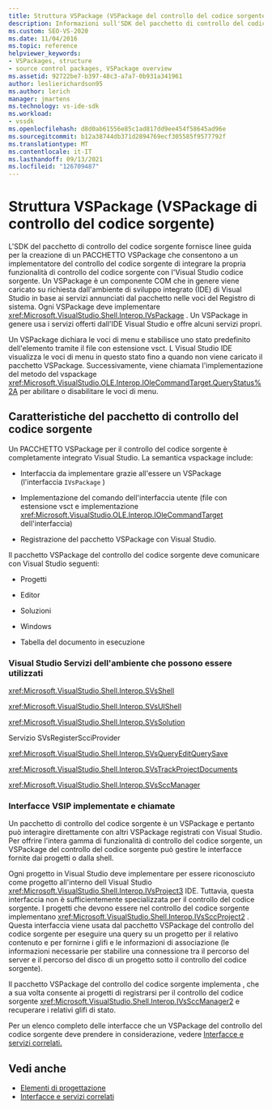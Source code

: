 ```yaml
---
title: Struttura VSPackage (VSPackage del controllo del codice sorgente) | Microsoft Docs
description: Informazioni sull'SDK del pacchetto di controllo del codice sorgente, che fornisce linee guida per un PACCHETTO VSPackage con un implementatore del controllo del codice sorgente per l'integrazione con Visual Studio.
ms.custom: SEO-VS-2020
ms.date: 11/04/2016
ms.topic: reference
helpviewer_keywords:
- VSPackages, structure
- source control packages, VSPackage overview
ms.assetid: 92722be7-b397-48c3-a7a7-0b931a341961
author: leslierichardson95
ms.author: lerich
manager: jmartens
ms.technology: vs-ide-sdk
ms.workload:
- vssdk
ms.openlocfilehash: d8d0ab61556e85c1ad817dd9ee454f58645ad96e
ms.sourcegitcommit: b12a38744db371d2894769ecf305585f9577792f
ms.translationtype: MT
ms.contentlocale: it-IT
ms.lasthandoff: 09/13/2021
ms.locfileid: "126709487"
---
```

# <a name="vspackage-structure-source-control-vspackage"></a>Struttura VSPackage (VSPackage di controllo del codice sorgente)

L'SDK del pacchetto di controllo del codice sorgente fornisce linee guida per la creazione di un PACCHETTO VSPackage che consentono a un implementatore del controllo del codice sorgente di integrare la propria funzionalità di controllo del codice sorgente con l'Visual Studio codice sorgente. Un VSPackage è un componente COM che in genere viene caricato su richiesta dall'ambiente di sviluppo integrato (IDE) di Visual Studio in base ai servizi annunciati dal pacchetto nelle voci del Registro di sistema. Ogni VSPackage deve implementare <xref:Microsoft.VisualStudio.Shell.Interop.IVsPackage> . Un VSPackage in genere usa i servizi offerti dall'IDE Visual Studio e offre alcuni servizi propri.

Un VSPackage dichiara le voci di menu e stabilisce uno stato predefinito dell'elemento tramite il file con estensione vsct. L Visual Studio IDE visualizza le voci di menu in questo stato fino a quando non viene caricato il pacchetto VSPackage. Successivamente, viene chiamata l'implementazione del metodo del vspackage <xref:Microsoft.VisualStudio.OLE.Interop.IOleCommandTarget.QueryStatus%2A> per abilitare o disabilitare le voci di menu.

## <a name="source-control-package-characteristics"></a>Caratteristiche del pacchetto di controllo del codice sorgente

Un PACCHETTO VSPackage per il controllo del codice sorgente è completamente integrato Visual Studio. La semantica vspackage include:

- Interfaccia da implementare grazie all'essere un VSPackage (l'interfaccia `IVsPackage` )

- Implementazione del comando dell'interfaccia utente (file con estensione vsct e implementazione <xref:Microsoft.VisualStudio.OLE.Interop.IOleCommandTarget> dell'interfaccia)

- Registrazione del pacchetto VSPackage con Visual Studio.

Il pacchetto VSPackage del controllo del codice sorgente deve comunicare con Visual Studio seguenti:

- Progetti

- Editor

- Soluzioni

- Windows

- Tabella del documento in esecuzione

### <a name="visual-studio-environment-services-that-may-be-consumed"></a>Visual Studio Servizi dell'ambiente che possono essere utilizzati

<xref:Microsoft.VisualStudio.Shell.Interop.SVsShell>

<xref:Microsoft.VisualStudio.Shell.Interop.SVsUIShell>

<xref:Microsoft.VisualStudio.Shell.Interop.SVsSolution>

Servizio SVsRegisterScciProvider

<xref:Microsoft.VisualStudio.Shell.Interop.SVsQueryEditQuerySave>

<xref:Microsoft.VisualStudio.Shell.Interop.SVsTrackProjectDocuments>

<xref:Microsoft.VisualStudio.Shell.Interop.SVsSccManager>

### <a name="vsip-interfaces-implemented-and-called"></a>Interfacce VSIP implementate e chiamate

Un pacchetto di controllo del codice sorgente è un VSPackage e pertanto può interagire direttamente con altri VSPackage registrati con Visual Studio. Per offrire l'intera gamma di funzionalità di controllo del codice sorgente, un VSPackage del controllo del codice sorgente può gestire le interfacce fornite dai progetti o dalla shell.

Ogni progetto in Visual Studio deve implementare per essere riconosciuto come progetto all'interno dell Visual Studio <xref:Microsoft.VisualStudio.Shell.Interop.IVsProject3> IDE. Tuttavia, questa interfaccia non è sufficientemente specializzata per il controllo del codice sorgente. I progetti che devono essere nel controllo del codice sorgente implementano <xref:Microsoft.VisualStudio.Shell.Interop.IVsSccProject2> . Questa interfaccia viene usata dal pacchetto VSPackage del controllo del codice sorgente per eseguire una query su un progetto per il relativo contenuto e per fornirne i glifi e le informazioni di associazione (le informazioni necessarie per stabilire una connessione tra il percorso del server e il percorso del disco di un progetto sotto il controllo del codice sorgente).

Il pacchetto VSPackage del controllo del codice sorgente implementa , che a sua volta consente ai progetti di registrarsi per il controllo del codice sorgente <xref:Microsoft.VisualStudio.Shell.Interop.IVsSccManager2> e recuperare i relativi glifi di stato.

Per un elenco completo delle interfacce che un VSPackage del controllo del codice sorgente deve prendere in considerazione, vedere [Interfacce e servizi correlati.](../../extensibility/internals/related-services-and-interfaces-source-control-vspackage.md)

## <a name="see-also"></a>Vedi anche

- [Elementi di progettazione](../../extensibility/internals/source-control-vspackage-design-elements.md)
- [Interfacce e servizi correlati](../../extensibility/internals/related-services-and-interfaces-source-control-vspackage.md)
